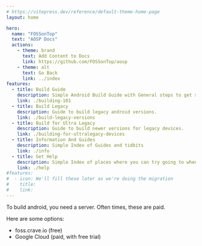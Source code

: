 ```yaml
---
# https://vitepress.dev/reference/default-theme-home-page
layout: home

hero:
  name: "FOSSonTop"
  text: "AOSP Docs"
  actions:
    - theme: brand
      text: Add Content to Docs
      link: https://github.com/FOSSonTop/aosp
    - theme: alt
      text: Go Back
      link: ../index
features:
  - title: Build Guide
    description: Simple Android Build Guide with General steps to get started.
    link: ./building-101
  - title: Build Legacy
    description: Guide to build legacy android versions.
    link: ./build-legacy-versions
  - title: Build for Ultra Legacy
    description: Guide to build newer versions for legacy devices.
    link: ./building-for-ultralegacy-devices
  - title: Information And Guides
    description: Simple Index of Guides and tidbits
    link: ./info
  - title: Get Help
    description: Simple Index of places where you can try going to when you need help.
    link: ./help
#features:
#  - icon: We'll fill these later as we're doing the migration
#    title: 
#    link: 
---
```


To build android, you need a server. Often times, these are paid.

Here are some options:

- foss.crave.io (free)
- Google Cloud (paid, with free trial)


